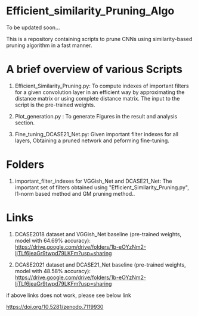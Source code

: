 # Efficient_similarity_Pruning_Algo
To be updated soon...

This is a repository containing scripts to prune CNNs using similarity-based pruning algorithm in a fast manner. 



# A brief overview of various Scripts

1) Efficient_Similarity_Pruning.py: To compute indexes of important filters for a given convolution layer in an efficient way by approximating the distance matrix or using complete distance matrix. The input to the script is the pre-trained weights. 

2) Plot_generation.py :  To generate Figures in the result and analysis section.

3) Fine_tuning_DCASE21_Net.py:  Given important filter indexes for all layers, Obtaining a pruned network and peforming fine-tuning.

# Folders

1) important_filter_indexes for VGGish_Net and DCASE21_Net: The important set of filters obtained using "Efficient_Similarity_Pruning.py", l1-norm based method and GM pruning method..


# Links

1. DCASE2018 dataset and VGGish_Net baseline (pre-trained weights, model with 64.69% accuracy):  https://drive.google.com/drive/folders/1b-eOYzNm2-IjTLf6jeaGr9twpd79LKFm?usp=sharing

2. DCASE2021 dataset and DCASE21_Net baseline (pre-trained weights, model with 48.58% accuracy): https://drive.google.com/drive/folders/1b-eOYzNm2-IjTLf6jeaGr9twpd79LKFm?usp=sharing

if above links does not work, please see below link

https://doi.org/10.5281/zenodo.7119930
